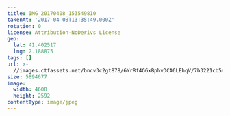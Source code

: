 ```yaml
---
title: IMG_20170408_153549810
takenAt: '2017-04-08T13:35:49.000Z'
rotation: 0
license: Attribution-NoDerivs License
geo:
  lat: 41.402517
  lng: 2.188875
tags: []
url: >-
  //images.ctfassets.net/bncv3c2gt878/6YrRf4G6xBphvDCA6LEhqV/7b3221cb5e37419ea164ba3a888c53ac/img_20170408_153549810_33293619503_o
size: 5894677
image:
  width: 4608
  height: 2592
contentType: image/jpeg
---
```


